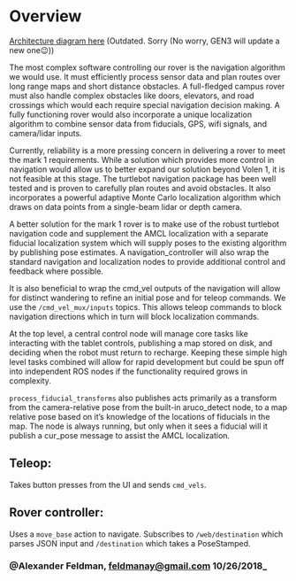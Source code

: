 # Overview

[Architecture diagram here](https://docs.google.com/drawings/d/1K8Bq4vd7oYqD6yXStrwqmTUtPrRfLSoVaKmgR9WnArc/edit?usp=sharing) \(Outdated. Sorry (No worry, GEN3 will update a new one😉)\)

The most complex software controlling our rover is the navigation algorithm we would use. It must efficiently process sensor data and plan routes over long range maps and short distance obstacles. A full-fledged campus rover must also handle complex obstacles like doors, elevators, and road crossings which would each require special navigation decision making. A fully functioning rover would also incorporate a unique localization algorithm to combine sensor data from fiducials, GPS, wifi signals, and camera/lidar inputs.

Currently, reliability is a more pressing concern in delivering a rover to meet the mark 1 requirements. While a solution which provides more control in navigation would allow us to better expand our solution beyond Volen 1, it is not feasible at this stage. The turtlebot navigation package has been well tested and is proven to carefully plan routes and avoid obstacles. It also incorporates a powerful adaptive Monte Carlo localization algorithm which draws on data points from a single-beam lidar or depth camera.

A better solution for the mark 1 rover is to make use of the robust turtlebot navigation code and supplement the AMCL localization with a separate fiducial localization system which will supply poses to the existing algorithm by publishing pose estimates. A navigation\_controller will also wrap the standard navigation and localization nodes to provide additional control and feedback where possible.

It is also beneficial to wrap the cmd\_vel outputs of the navigation will allow for distinct wandering to refine an initial pose and for teleop commands. We use the `/cmd_vel_mux/inputs` topics. This allows teleop commands to block navigation directions which in turn will block localization commands.

At the top level, a central control node will manage core tasks like interacting with the tablet controls, publishing a map stored on disk, and deciding when the robot must return to recharge. Keeping these simple high level tasks combined will allow for rapid development but could be spun off into independent ROS nodes if the functionality required grows in complexity.

`process_fiducial_transforms` also publishes acts primarily as a transform from the camera-relative pose from the built-in aruco\_detect node, to a map relative pose based on it’s knowledge of the locations of fiducials in the map. The node is always running, but only when it sees a fiducial will it publish a cur\_pose message to assist the AMCL localization.

## Teleop:

Takes button presses from the UI and sends `cmd_vels`.

## Rover controller:

Uses a `move_base` action to navigate. Subscribes to `/web/destination` which parses JSON input and `/destination` which takes a PoseStamped.

### @Alexander Feldman, feldmanay@gmail.com 10/26/2018\_

